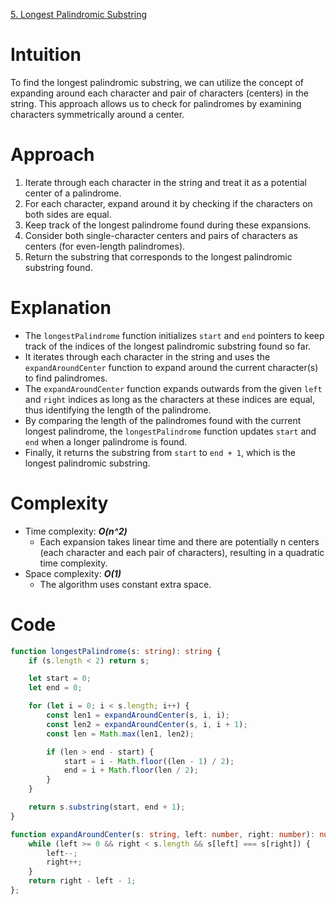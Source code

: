 [5. Longest Palindromic Substring](https://leetcode.com/problems/longest-palindromic-substring/)

# Intuition
To find the longest palindromic substring, we can utilize the concept of expanding around each character and pair of characters (centers) in the string. This approach allows us to check for palindromes by examining characters symmetrically around a center.

# Approach
1. Iterate through each character in the string and treat it as a potential center of a palindrome.
2. For each character, expand around it by checking if the characters on both sides are equal.
3. Keep track of the longest palindrome found during these expansions.
4. Consider both single-character centers and pairs of characters as centers (for even-length palindromes).
5. Return the substring that corresponds to the longest palindromic substring found.

# Explanation
- The `longestPalindrome` function initializes `start` and `end` pointers to keep track of the indices of the longest palindromic substring found so far.
- It iterates through each character in the string and uses the `expandAroundCenter` function to expand around the current character(s) to find palindromes.
- The `expandAroundCenter` function expands outwards from the given `left` and `right` indices as long as the characters at these indices are equal, thus identifying the length of the palindrome.
- By comparing the length of the palindromes found with the current longest palindrome, the `longestPalindrome` function updates `start` and `end` when a longer palindrome is found.
- Finally, it returns the substring from `start` to `end + 1`, which is the longest palindromic substring.

# Complexity
- Time complexity: ***O(n^2)***
  - Each expansion takes linear time and there are potentially n centers (each character and each pair of characters), resulting in a quadratic time complexity.
- Space complexity: ***O(1)***
  - The algorithm uses constant extra space.

# Code
```typescript
function longestPalindrome(s: string): string {
    if (s.length < 2) return s;

    let start = 0;
    let end = 0;

    for (let i = 0; i < s.length; i++) {
        const len1 = expandAroundCenter(s, i, i); 
        const len2 = expandAroundCenter(s, i, i + 1); 
        const len = Math.max(len1, len2);

        if (len > end - start) {
            start = i - Math.floor((len - 1) / 2);
            end = i + Math.floor(len / 2);
        }
    }

    return s.substring(start, end + 1);
}

function expandAroundCenter(s: string, left: number, right: number): number {
    while (left >= 0 && right < s.length && s[left] === s[right]) {
        left--;
        right++;
    }
    return right - left - 1;
};
